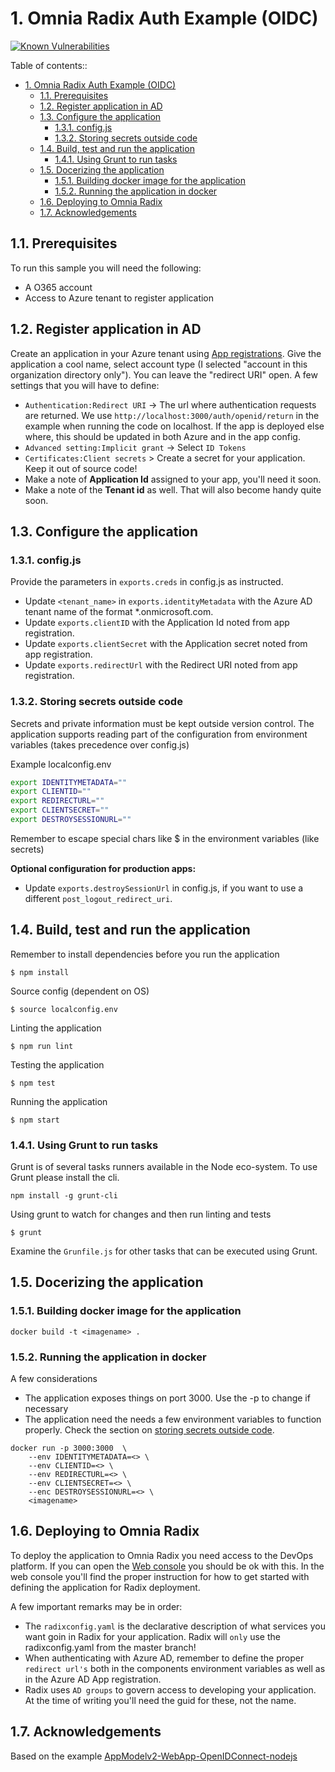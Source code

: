  <!-- markdownlint-disable MD014 MD007-->

# 1. Omnia Radix Auth Example (OIDC)

[![Known Vulnerabilities](https://snyk.io/test/github/larskaare/radix-example-auth-node-msal/badge.svg?targetFile=package.json)](https://snyk.io/test/github/larskaare/radix-example-auth-node-msal?targetFile=package.json)

Table of contents::
<!-- TOC -->

- [1. Omnia Radix Auth Example (OIDC)](#1-omnia-radix-auth-example-oidc)
    - [1.1. Prerequisites](#11-prerequisites)
    - [1.2. Register application in AD](#12-register-application-in-ad)
    - [1.3. Configure the application](#13-configure-the-application)
        - [1.3.1. config.js](#131-configjs)
        - [1.3.2. Storing secrets outside code](#132-storing-secrets-outside-code)
    - [1.4. Build, test and run the application](#14-build-test-and-run-the-application)
        - [1.4.1. Using Grunt to run tasks](#141-using-grunt-to-run-tasks)
    - [1.5. Docerizing the application](#15-docerizing-the-application)
        - [1.5.1. Building docker image for the application](#151-building-docker-image-for-the-application)
        - [1.5.2. Running the application in docker](#152-running-the-application-in-docker)
    - [1.6. Deploying to Omnia Radix](#16-deploying-to-omnia-radix)
    - [1.7. Acknowledgements](#17-acknowledgements)

<!-- /TOC -->

## 1.1. Prerequisites

To run this sample you will need the following:

- A O365 account
- Access to Azure tenant to register application

## 1.2. Register application in AD

Create an application in your Azure tenant using [App registrations](https://aka.ms/registeredappsprod). Give the application a cool name, select account type (I selected "account in this organization directory only"). You can leave the "redirect URI" open. A few settings that you will have to define:

- `Authentication:Redirect URI` -> The url where authentication requests are returned. We use `http://localhost:3000/auth/openid/return` in the example when running the code on localhost. If the app is deployed else where, this should be updated in both Azure and in the app config.
- `Advanced setting:Implicit grant` -> Select `ID Tokens`
- `Certificates:Client secrets` > Create a secret for your application. Keep it out of source code!
- Make a note of **Application Id** assigned to your app, you'll need it soon.
- Make a note of the **Tenant id** as well. That will also become handy quite soon.

## 1.3. Configure the application

### 1.3.1. config.js

Provide the parameters in `exports.creds` in config.js as instructed.

- Update `<tenant_name>` in `exports.identityMetadata` with the Azure AD tenant name of the format \*.onmicrosoft.com.
- Update `exports.clientID` with the Application Id noted from app registration.
- Update `exports.clientSecret` with the Application secret noted from app registration.
- Update `exports.redirectUrl` with the Redirect URI noted from app registration.

### 1.3.2. Storing secrets outside code

Secrets and private information must be kept outside version control. The application supports reading part of the configuration from environment variables (takes precedence over config.js)

Example localconfig.env

```bash
export IDENTITYMETADATA=""
export CLIENTID=""
export REDIRECTURL=""
export CLIENTSECRET=""
export DESTROYSESSIONURL=""
```

Remember to escape special chars like $ in the environment variables (like secrets)

**Optional configuration for production apps:**

- Update `exports.destroySessionUrl` in config.js, if you want to use a different `post_logout_redirect_uri`.

## 1.4. Build, test and run the application

Remember to install dependencies before you run the application

```node
$ npm install
```

Source config (dependent on OS)

```node
$ source localconfig.env
```

Linting the application

```node
$ npm run lint
```

Testing the application

```node
$ npm test
```

Running the application

```node
$ npm start
```

### 1.4.1. Using Grunt to run tasks

Grunt is of several tasks runners available in the Node eco-system. To use Grunt please install the cli.

```node
npm install -g grunt-cli
```

Using grunt to watch for changes and then run linting and tests

```node
$ grunt
```

Examine the ```Grunfile.js``` for other tasks that can be executed using Grunt. 

## 1.5. Docerizing the application

### 1.5.1. Building docker image for the application

```docker
docker build -t <imagename> .
```

### 1.5.2. Running the application in docker

A few considerations

- The application exposes things on port 3000. Use the -p to change if necessary
- The application need the needs a few environment variables to function properly. Check the section on [storing secrets outside code](storing-secrets-outside-code).

```docker
docker run -p 3000:3000  \
    --env IDENTITYMETADATA=<> \
    --env CLIENTID=<> \
    --env REDIRECTURL=<> \
    --env CLIENTSECRET=<> \
    --enc DESTROYSESSIONURL=<> \
    <imagename>
```

## 1.6. Deploying to Omnia Radix

To deploy the application to Omnia Radix you need access to the DevOps platform. If you can open the [Web console](https://www.dev.radix.equinor.com/) you should be ok with this. In the web console you'll find the proper instruction for how to get started with defining the application for Radix deployment.

A few important remarks may be in order:

- The ```radixconfig.yaml``` is the declarative description of what services you want goin in Radix for your application. Radix will ```only``` use the radixconfig.yaml from the master branch!
- When authenticating with Azure AD, remember to define the proper ```redirect url's``` both in the components environment variables as well as in the Azure AD App registration.
- Radix uses ```AD groups``` to govern access to developing your application. At the time of writing you'll need the guid for these, not the name.

## 1.7. Acknowledgements

Based on the example [AppModelv2-WebApp-OpenIDConnect-nodejs](https://github.com/AzureADQuickStarts/AppModelv2-WebApp-OpenIDConnect-nodejs)
